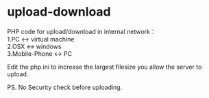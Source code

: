 # upload-download
PHP code for upload/download in internal network：
<br>1.PC <-> virtual machine
<br>2.OSX <-> windows
<br>3.Mobile-Phone <-> PC

Edit the php.ini to increase the largest filesize you allow the server to upload.

PS. No Security check before uploading.
